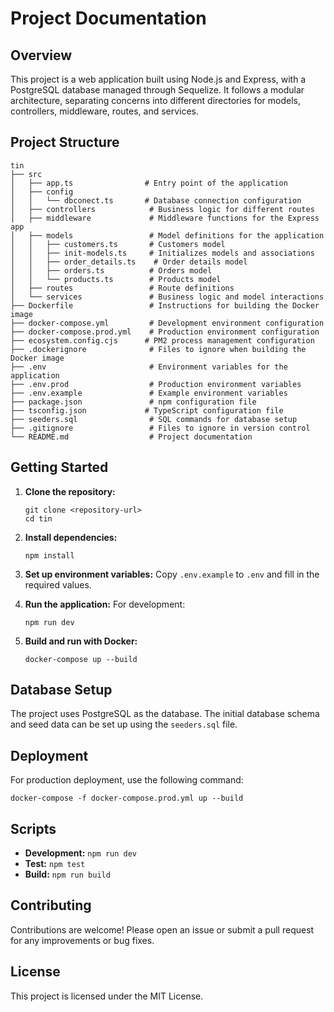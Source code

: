 # Project Documentation

## Overview
This project is a web application built using Node.js and Express, with a PostgreSQL database managed through Sequelize. It follows a modular architecture, separating concerns into different directories for models, controllers, middleware, routes, and services.

## Project Structure
```
tin
├── src
│   ├── app.ts                # Entry point of the application
│   ├── config
│   │   └── dbconect.ts       # Database connection configuration
│   ├── controllers            # Business logic for different routes
│   ├── middleware             # Middleware functions for the Express app
│   ├── models                 # Model definitions for the application
│   │   ├── customers.ts       # Customers model
│   │   ├── init-models.ts     # Initializes models and associations
│   │   ├── order_details.ts    # Order details model
│   │   ├── orders.ts          # Orders model
│   │   └── products.ts        # Products model
│   ├── routes                 # Route definitions
│   └── services               # Business logic and model interactions
├── Dockerfile                 # Instructions for building the Docker image
├── docker-compose.yml         # Development environment configuration
├── docker-compose.prod.yml    # Production environment configuration
├── ecosystem.config.cjs      # PM2 process management configuration
├── .dockerignore              # Files to ignore when building the Docker image
├── .env                       # Environment variables for the application
├── .env.prod                  # Production environment variables
├── .env.example               # Example environment variables
├── package.json               # npm configuration file
├── tsconfig.json             # TypeScript configuration file
├── seeders.sql                # SQL commands for database setup
├── .gitignore                 # Files to ignore in version control
└── README.md                  # Project documentation
```

## Getting Started
1. **Clone the repository:**
   ```
   git clone <repository-url>
   cd tin
   ```

2. **Install dependencies:**
   ```
   npm install
   ```

3. **Set up environment variables:**
   Copy `.env.example` to `.env` and fill in the required values.

4. **Run the application:**
   For development:
   ```
   npm run dev
   ```

5. **Build and run with Docker:**
   ```
   docker-compose up --build
   ```

## Database Setup
The project uses PostgreSQL as the database. The initial database schema and seed data can be set up using the `seeders.sql` file.

## Deployment
For production deployment, use the following command:
```
docker-compose -f docker-compose.prod.yml up --build
```

## Scripts
- **Development:** `npm run dev`
- **Test:** `npm test`
- **Build:** `npm run build`

## Contributing
Contributions are welcome! Please open an issue or submit a pull request for any improvements or bug fixes.

## License
This project is licensed under the MIT License.